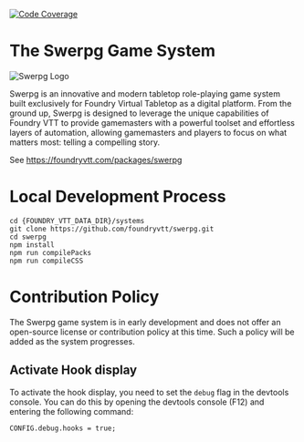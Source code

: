 [![Code Coverage](https://github.com/herveDarritchon/foundryvtt-swerpg/actions/workflows/test.yml/badge.svg?branch=main)](https://herdev.hervedarritchon.fr/foundryvtt-swerpg/index.html)

# The Swerpg Game System

![Swerpg Logo](https://raw.githubusercontent.com/foundryvtt/swerpg/master/ui/banner.webp)

Swerpg is an innovative and modern tabletop role-playing game system built exclusively for Foundry Virtual Tabletop as a digital platform. From the ground up, Swerpg is designed to leverage the unique capabilities of Foundry VTT to provide gamemasters with a powerful toolset and effortless layers of automation, allowing gamemasters and players to focus on what matters most: telling a compelling story.

See https://foundryvtt.com/packages/swerpg

# Local Development Process
```
cd {FOUNDRY_VTT_DATA_DIR}/systems
git clone https://github.com/foundryvtt/swerpg.git
cd swerpg
npm install
npm run compilePacks
npm run compileCSS
```

# Contribution Policy
The Swerpg game system is in early development and does not offer an open-source license or contribution policy at this time. Such a policy will be added as the system progresses.

## Activate Hook display

To activate the hook display, you need to set the `debug` flag in the devtools console. You can do this by opening the devtools console (F12) and entering the following command:

```
CONFIG.debug.hooks = true;
```